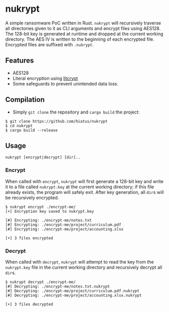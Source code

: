 nukrypt
=======
A simple ransomware PoC written in Rust. `nukrypt` will recursively traverse all directories given to it as CLI arguments and encrypt files using AES128. The 128-bit key is generated at runtime and dropped at the current working directory. The AES IV is written to the beginning of each encrypted file. Encrypted files are suffixed with `.nukrypt`.


Features
--------
- AES128
- Literal encryption using [litcrypt](https://docs.rs/litcrypt/latest/litcrypt/)
- Some safeguards to prevent unintended data loss.


Compilation
-----------
- Simply `git clone` the repository and `cargo build` the project:
```
$ git clone https://github.com/hiatus/nukrypt
$ cd nukrypt
$ cargo build --release
```


Usage
-----
```
nukrypt [encrypt|decrypt] [dir]..
```

### Encrypt
When called with `encrypt`, `nukrypt` will first generate a 128-bit key and write it to a file called `nukrypt.key` at the current working directory; if this file already exists, the program will safely exit. After key generation, all `dir`s will be recursively encrypted.

```
$ nukrypt encrypt ./encrypt-me/
[+] Encryption key saved to nukrypt.key

[#] Encrypting: ./encrypt-me/notes.txt
[#] Encrypting: ./encrypt-me/project/curriculum.pdf
[#] Encrypting: ./encrypt-me/project/accounting.xlsx

[+] 3 files encrypted
```

### Decrypt
When called with `decrypt`, `nukrypt` will attempt to read the key from the `nukrypt.key` file in the current working directory and recursively decrypt all `dir`s.
```
$ nukrypt decrypt ./encrypt-me/
[#] Decrypting: ./encrypt-me/notes.txt.nukrypt
[#] Decrypting: ./encrypt-me/project/curriculum.pdf.nukrypt
[#] Decrypting: ./encrypt-me/project/accounting.xlsx.nukrypt

[+] 3 files decrypted
```
